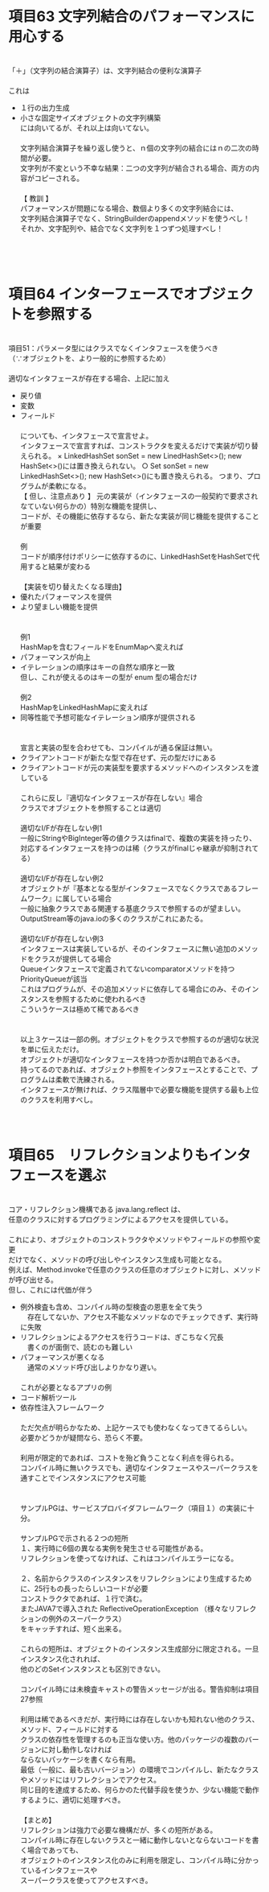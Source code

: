 # 項目63 文字列結合のパフォーマンスに用心する
　  
「＋」（文字列の結合演算子）は、文字列結合の便利な演算子  
　  
これは
- １行の出力生成
- 小さな固定サイズオブジェクトの文字列構築
　  
には向いてるが、それ以上は向いてない。
　  
　  
文字列結合演算子を繰り返し使うと、ｎ個の文字列の結合にはｎの二次の時間が必要。  
文字列が不変という不幸な結果：二つの文字列が結合される場合、両方の内容がコピーされる。  
　  
【 教訓 】  
	パフォーマンスが問題になる場合、数個より多くの文字列結合には、  
	文字列結合演算子でなく、StringBuilderのappendメソッドを使うべし！  
	それか、文字配列や、結合でなく文字列を１つずつ処理すべし！  
　  
　  
　  
# 項目64 インターフェースでオブジェクトを参照する
　  
項目51：パラメータ型にはクラスでなくインタフェースを使うべき  
（∵オブジェクトを、より一般的に参照するため）  
　  
適切なインタフェースが存在する場合、上記に加え  
- 戻り値
- 変数
- フィールド  
　  
についても、インタフェースで宣言せよ。
　  
インタフェースで宣言すれば、コンストラクタを変えるだけで実装が切り替えられる。
×	LinkedHashSet<Son> sonSet =	new LinedHashSet<>();
								new HashSet<>()には置き換えられない。
○	Set<Son> sonSet =	new LinkedHashSet<>();
						new HashSet<>()にも置き換えられる。
つまり、プログラムが柔軟になる。
　  
【 但し、注意点あり 】
元の実装が（インタフェースの一般契約で要求されなていない何らかの）特別な機能を提供し、  
コードが、その機能に依存するなら、新たな実装が同じ機能を提供することが重要  
　  
例  
コードが順序付けポリシーに依存するのに、LinkedHashSetをHashSetで代用すると結果が変わる
　  
　  
【実装を切り替えたくなる理由】
- 優れたパフォーマンスを提供
- より望ましい機能を提供  
　  
　  
例1  
HashMapを含むフィールドをEnumMapへ変えれば  
- パフォーマンスが向上
- イテレーションの順序はキーの自然な順序と一致  
但し、これが使えるのはキーの型が enum 型の場合だけ  
　  
例2  
HashMapをLinkedHashMapに変えれば
- 同等性能で予想可能なイテレーション順序が提供される  
　  
　  
宣言と実装の型を合わせても、コンパイルが通る保証は無い。　  
- クライアントコードが新たな型で存在せず、元の型だけにある  
- クライアントコードが元の実装型を要求するメソッドへのインスタンスを渡している
　  
　  
これらに反し『適切なインタフェースが存在しない』場合　  
クラスでオブジェクトを参照することは適切　  
　  
適切なI/Fが存在しない例1  
一般にStringやBigInteger等の値クラスはfinalで、複数の実装を持ったり、  
対応するインタフェースを持つのは稀（クラスがfinalじゃ継承が抑制されてる）  
　  
適切なI/Fが存在しない例2  　  
オブジェクトが『基本となる型がインタフェースでなくクラスであるフレームワーク』に属している場合　  
一般に抽象クラスである関連する基底クラスで参照するのが望ましい。　  
OutputStream等のjava.ioの多くのクラスがこれにあたる。　  
　  
適切なI/Fが存在しない例3  　  
インタフェースは実装しているが、そのインタフェースに無い追加のメソッドをクラスが提供してる場合  
Queueインタフェースで定義されてないcomparatorメソッドを持つPriorityQueueが該当　  
これはプログラムが、その追加メソッドに依存してる場合にのみ、そのインスタンスを参照するために使われるべき  
こういうケースは極めて稀であるべき　  
　  
　  
以上３ケースは一部の例。オブジェクトをクラスで参照するのが適切な状況を単に伝えただけ。　  
オブジェクトが適切なインタフェースを持つか否かは明白であるべき。　  
持ってるのであれば、オブジェクト参照をインタフェースとすることで、プログラムは柔軟で洗練される。　  
インタフェースが無ければ、クラス階層中で必要な機能を提供する最も上位のクラスを利用すべし。　  
　  
　  
# 項目65　リフレクションよりもインタフェースを選ぶ　  
　  
コア・リフレクション機構である java.lang.reflect は、  
任意のクラスに対するプログラミングによるアクセスを提供している。　  
　  
これにより、オブジェクトのコンストラクタやメソッドやフィールドの参照や変更　  
だけでなく、メソッドの呼び出しやインスタンス生成も可能となる。　  
例えば、Method.invokeで任意のクラスの任意のオブジェクトに対し、メソッドが呼び出せる。　  
但し、これには代価が伴う　  
- 例外検査も含め、コンパイル時の型検査の恩恵を全て失う　  
　存在してないか、アクセス不能なメソッドなのでチェックできず、実行時に失敗　  
- リフレクションによるアクセスを行うコードは、ぎこちなく冗長　  
　書くのが面倒で、読むのも難しい　  
- パフォーマンスが悪くなる　  
　通常のメソッド呼び出しよりかなり遅い。　  
　  
これが必要となるアプリの例　  
- コード解析ツール　  
- 依存性注入フレームワーク　  
　  
ただ欠点が明らかなため、上記ケースでも使わなくなってきてるらしい。　  
必要かどうかが疑問なら、恐らく不要。　  
　  
利用が限定的であれば、コストを殆ど負うことなく利点を得られる。　  
コンパイル時に無いクラスでも、適切なインタフェースやスーパークラスを通すことでインスタンスにアクセス可能　  
　  
　  
サンプルPGは、サービスプロバイダフレームワーク（項目１）の実装に十分。　  
　  
サンプルPGで示される２つの短所　  
１、実行時に6個の異なる実例を発生させる可能性がある。　  
リフレクションを使ってなければ、これはコンパイルエラーになる。　  
　  
２、名前からクラスのインスタンスをリフレクションにより生成するために、25行もの長ったらしいコードが必要　  
コンストラクタであれば、１行で済む。　  
またJAVA7で導入された ReflectiveOperationException （様々なリフレクションの例外のスーパークラス）　  
をキャッチすれば、短く出来る。　  
　  
これらの短所は、オブジェクトのインスタンス生成部分に限定される。一旦インスタンス化されれば、　  
他のどのSetインスタンスとも区別できない。　  
　  
コンパイル時には未検査キャストの警告メッセージが出る。警告抑制は項目27参照　  
　  
利用は稀であるべきだが、実行時には存在しないかも知れない他のクラス、メソッド、フィールドに対する　  
クラスの依存性を管理するのも正当な使い方。他のパッケージの複数のバージョンに対し動作しなければ　  
ならないパッケージを書くなら有用。　  
最低（一般に、最も古いバージョン）の環境でコンパイルし、新たなクラスやメソッドにはリフレクションでアクセス。　  
同じ目的を達成するため、何らかのた代替手段を使うか、少ない機能で動作するように、適切に処理すべき。　  
　  
【まとめ】　  
リフレクションは強力で必要な機構だが、多くの短所がある。　  
コンパイル時に存在しないクラスと一緒に動作しないとならないコードを書く場合であっても、　  
オブジェクトのインスタンス化のみに利用を限定し、コンパイル時に分かっているインタフェースや  　  
スーパークラスを使ってアクセスすべき。　  
　  
　  
